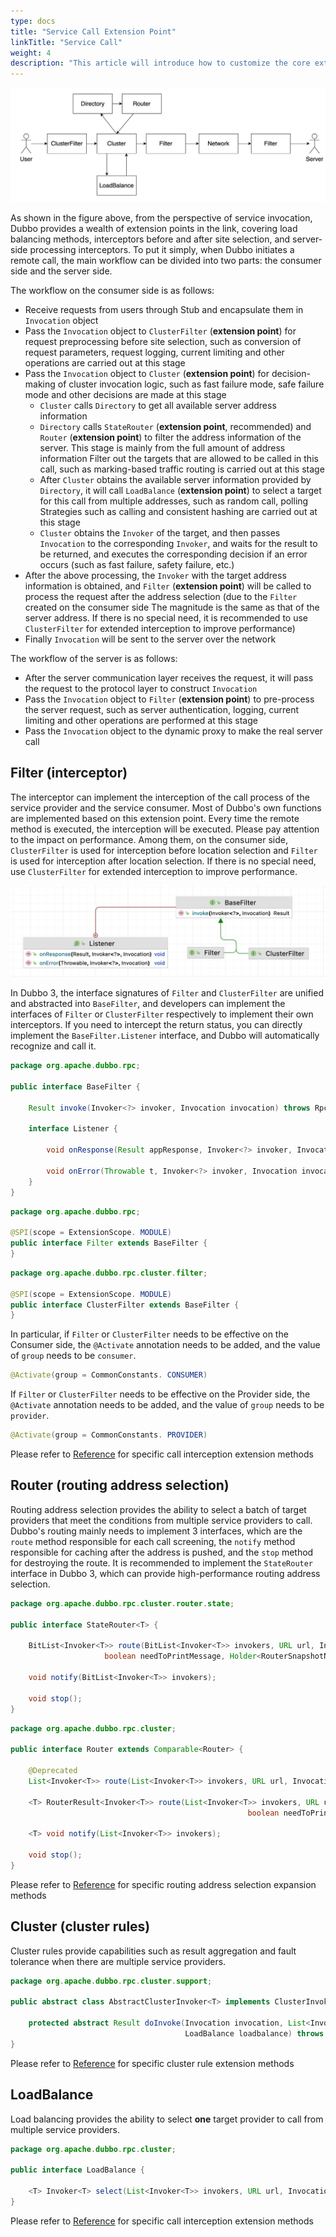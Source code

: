```yaml
---
type: docs
title: "Service Call Extension Point"
linkTitle: "Service Call"
weight: 4
description: "This article will introduce how to customize the core extension points on the call link in Dubbo 3 to meet your needs."
---
```


![dubbo-architecture](/imgs/v3/concepts/invoke-arch.jpg)

As shown in the figure above, from the perspective of service invocation, Dubbo provides a wealth of extension points in the link, covering load balancing methods, interceptors before and after site selection, and server-side processing interceptors.
To put it simply, when Dubbo initiates a remote call, the main workflow can be divided into two parts: the consumer side and the server side.

The workflow on the consumer side is as follows:
- Receive requests from users through Stub and encapsulate them in `Invocation` object
- Pass the `Invocation` object to `ClusterFilter` (**extension point**) for request preprocessing before site selection, such as conversion of request parameters, request logging, current limiting and other operations are carried out at this stage
- Pass the `Invocation` object to `Cluster` (**extension point**) for decision-making of cluster invocation logic, such as fast failure mode, safe failure mode and other decisions are made at this stage
  - `Cluster` calls `Directory` to get all available server address information
  - `Directory` calls `StateRouter` (**extension point**, recommended) and `Router` (**extension point**) to filter the address information of the server. This stage is mainly from the full amount of address information Filter out the targets that are allowed to be called in this call, such as marking-based traffic routing is carried out at this stage
  - After `Cluster` obtains the available server information provided by `Directory`, it will call `LoadBalance` (**extension point**) to select a target for this call from multiple addresses, such as random call, polling Strategies such as calling and consistent hashing are carried out at this stage
  - `Cluster` obtains the `Invoker` of the target, and then passes `Invocation` to the corresponding `Invoker`, and waits for the result to be returned, and executes the corresponding decision if an error occurs (such as fast failure, safety failure, etc.)
- After the above processing, the `Invoker` with the target address information is obtained, and `Filter` (**extension point**) will be called to process the request after the address selection (due to the `Filter` created on the consumer side The magnitude is the same as that of the server address. If there is no special need, it is recommended to use `ClusterFilter` for extended interception to improve performance)
- Finally `Invocation` will be sent to the server over the network

The workflow of the server is as follows:
- After the server communication layer receives the request, it will pass the request to the protocol layer to construct `Invocation`
- Pass the `Invocation` object to `Filter` (**extension point**) to pre-process the server request, such as server authentication, logging, current limiting and other operations are performed at this stage
- Pass the `Invocation` object to the dynamic proxy to make the real server call

## Filter (interceptor)

The interceptor can implement the interception of the call process of the service provider and the service consumer. Most of Dubbo's own functions are implemented based on this extension point. Every time the remote method is executed, the interception will be executed. Please pay attention to the impact on performance.
Among them, on the consumer side, `ClusterFilter` is used for interception before location selection and `Filter` is used for interception after location selection. If there is no special need, use `ClusterFilter` for extended interception to improve performance.

![filter-architecture](/imgs/v3/concepts/filter-arch.jpg)

In Dubbo 3, the interface signatures of `Filter` and `ClusterFilter` are unified and abstracted into `BaseFilter`, and developers can implement the interfaces of `Filter` or `ClusterFilter` respectively to implement their own interceptors.
If you need to intercept the return status, you can directly implement the `BaseFilter.Listener` interface, and Dubbo will automatically recognize and call it.

```java
package org.apache.dubbo.rpc;

public interface BaseFilter {
    
    Result invoke(Invoker<?> invoker, Invocation invocation) throws RpcException;

    interface Listener {

        void onResponse(Result appResponse, Invoker<?> invoker, Invocation invocation);

        void onError(Throwable t, Invoker<?> invoker, Invocation invocation);
    }
}
```

```java
package org.apache.dubbo.rpc;

@SPI(scope = ExtensionScope. MODULE)
public interface Filter extends BaseFilter {
}
```

```java
package org.apache.dubbo.rpc.cluster.filter;

@SPI(scope = ExtensionScope. MODULE)
public interface ClusterFilter extends BaseFilter {
}
```

In particular, if `Filter` or `ClusterFilter` needs to be effective on the Consumer side, the `@Activate` annotation needs to be added, and the value of `group` needs to be `consumer`.

```java
@Activate(group = CommonConstants. CONSUMER)
```

If `Filter` or `ClusterFilter` needs to be effective on the Provider side, the `@Activate` annotation needs to be added, and the value of `group` needs to be `provider`.

```java
@Activate(group = CommonConstants. PROVIDER)
```

Please refer to [Reference](../../reference-manual/spi/description/filter/) for specific call interception extension methods

## Router (routing address selection)

Routing address selection provides the ability to select a batch of target providers that meet the conditions from multiple service providers to call.
Dubbo's routing mainly needs to implement 3 interfaces, which are the `route` method responsible for each call screening, the `notify` method responsible for caching after the address is pushed, and the `stop` method for destroying the route.
It is recommended to implement the `StateRouter` interface in Dubbo 3, which can provide high-performance routing address selection.

```java
package org.apache.dubbo.rpc.cluster.router.state;

public interface StateRouter<T> {

    BitList<Invoker<T>> route(BitList<Invoker<T>> invokers, URL url, Invocation invocation,
                     boolean needToPrintMessage, Holder<RouterSnapshotNode<T>> nodeHolder) throws RpcException;

    void notify(BitList<Invoker<T>> invokers);

    void stop();
}
```

```java
package org.apache.dubbo.rpc.cluster;

public interface Router extends Comparable<Router> {

    @Deprecated
    List<Invoker<T>> route(List<Invoker<T>> invokers, URL url, Invocation invocation) throws RpcException;
    
    <T> RouterResult<Invoker<T>> route(List<Invoker<T>> invokers, URL url, Invocation invocation,
                                                     boolean needToPrintMessage) throws RpcException;

    <T> void notify(List<Invoker<T>> invokers);

    void stop();
}
```

Please refer to [Reference](../../reference-manual/spi/description/router/) for specific routing address selection expansion methods

## Cluster (cluster rules)

Cluster rules provide capabilities such as result aggregation and fault tolerance when there are multiple service providers.

```java
package org.apache.dubbo.rpc.cluster.support;

public abstract class AbstractClusterInvoker<T> implements ClusterInvoker<T> {
    
    protected abstract Result doInvoke(Invocation invocation, List<Invoker<T>> invokers,
                                       LoadBalance loadbalance) throws RpcException;
}
```


Please refer to [Reference](../../reference-manual/spi/description/cluster/) for specific cluster rule extension methods

## LoadBalance

Load balancing provides the ability to select **one** target provider to call from multiple service providers.

```java
package org.apache.dubbo.rpc.cluster;

public interface LoadBalance {
    
    <T> Invoker<T> select(List<Invoker<T>> invokers, URL url, Invocation invocation) throws RpcException;
}
```

Please refer to [Reference](../../reference-manual/spi/description/load-balance/) for specific call interception extension methods
